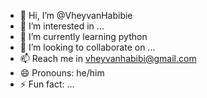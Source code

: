 - 👋 Hi, I’m @VheyvanHabibie
- 👀 I’m interested in ...
- 🌱 I’m currently learning python
- 💞️ I’m looking to collaborate on ...
- 📫 Reach me in vheyvanhabibi@gmail.com
- 😄 Pronouns: he/him
- ⚡ Fun fact: ...

<!---
VheyvanHabibie/VheyvanHabibie is a ✨ special ✨ repository because its `README.md` (this file) appears on your GitHub profile.
You can click the Preview link to take a look at your changes.
--->
